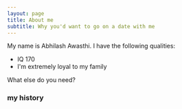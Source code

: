 ```yaml
---
layout: page
title: About me
subtitle: Why you'd want to go on a date with me
---
```


My name is Abhilash Awasthi. I have the following qualities:

- IQ 170
- I'm extremely loyal to my family

What else do you need?

### my history

